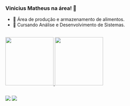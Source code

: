 ### Vinicius Matheus na área! 👋

- 🔭 Área de produção e armazenamento de alimentos.
- 🌱 Cursando Análise e Desenvolvimento de Sistemas.

##

<div>
  <a href="https://github.com/rafaballerini">
  <img height="150em" src="https://github-readme-stats.vercel.app/api?username=viniciusmattheus&show_icons=true&theme=nord&include_all_commits=true&count_private=true"/>
  <img height="150em" src="https://github-readme-stats.vercel.app/api/top-langs/?username=viniciusmattheus&layout=compact&langs_count=7&theme=nord"/>
</div>

##

<div>
<a href="https://instagram.com/viniciusmatheus_" target="_blank"><img src="https://img.shields.io/badge/-Instagram-%23E4405F?style=for-the-badge&logo=instagram&logoColor=white" target="_blank"></a>
<a href="https://www.linkedin.com/in/viniciusmatheus-" target="_blank"><img src="https://img.shields.io/badge/-LinkedIn-%230077B5?style=for-the-badge&logo=linkedin&logoColor=white" target="_blank"></a>
</div>
